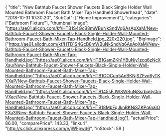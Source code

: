 {
	"title": "New Bathtub Faucet Shower Faucets Black Single Holder Wall Mounted Bathroom Faucet Bath Mixer Tap Handheld Showerhead",
	"date": "2018-10-31 10:30:20",
	"SubCat": ["Home Improvement"],
	"categories": ["Bathroom Fixture"],
	"thumbnailImage": "https://ae01.alicdn.com/kf/HTB1S4GcB8mWBuNkSndVq6AsApXaM/New-Bathtub-Faucet-Shower-Faucets-Black-Single-Holder-Wall-Mounted-Bathroom-Faucet-Bath-Mixer-Tap-Handheld.jpg_220x220.jpg",
	"BigImage": ["https://ae01.alicdn.com/kf/HTB1S4GcB8mWBuNkSndVq6AsApXaM/New-Bathtub-Faucet-Shower-Faucets-Black-Single-Holder-Wall-Mounted-Bathroom-Faucet-Bath-Mixer-Tap-Handheld.jpg","https://ae01.alicdn.com/kf/HTB1GamZKh1YBuNjy1zcq6zNcXXau/New-Bathtub-Faucet-Shower-Faucets-Black-Single-Holder-Wall-Mounted-Bathroom-Faucet-Bath-Mixer-Tap-Handheld.jpg","https://ae01.alicdn.com/kf/HTB1OOCuq5AnBKNjSZFvq6yTKXXaP/New-Bathtub-Faucet-Shower-Faucets-Black-Single-Holder-Wall-Mounted-Bathroom-Faucet-Bath-Mixer-Tap-Handheld.jpg","https://ae01.alicdn.com/kf/HTB145sEJWSWBuNjSsrbq6y0mVXac/New-Bathtub-Faucet-Shower-Faucets-Black-Single-Holder-Wall-Mounted-Bathroom-Faucet-Bath-Mixer-Tap-Handheld.jpg","https://ae01.alicdn.com/kf/HTB18MbFqJknBKNjSZKPq6x6OFXa3/New-Bathtub-Faucet-Shower-Faucets-Black-Single-Holder-Wall-Mounted-Bathroom-Faucet-Bath-Mixer-Tap-Handheld.jpg"],
	"actualPrice": 86.00,
	"comparePrice": 143.33,
	"linkurl": "http://s.click.aliexpress.com/e/jWFpwd6",
	"inStock": 59
}
